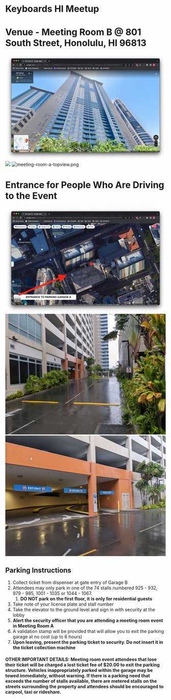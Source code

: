 # Keyboards HI Meetup

# Venue - Meeting Room B @ 801 South Street, Honolulu, HI 96813
![](images/building.png)
![](images/meeting-room-a.png)
![meeting-room-a-topview.png](images%2Fmeeting-room-a-topview.png)

# Entrance for People Who Are Driving to the Event
![](images/parking.png)
![pk2.jpg](images%2Fpk2.jpg)
![pk3.jpg](images%2Fpk3.jpg)
## Parking Instructions
1. Collect ticket from dispenser at gate entry of Garage B
2. Attendees may only park in one of the 74 stalls numbered 925 - 932, 979 - 985, 1001 - 1035 or 1044 - 1067.
   1. __DO NOT park on the first floor, it is only for residential guests__
3. Take note of your license plate and stall number
4. Take the elevator to the ground level and sign in with security at the lobby
5. **Alert the security officer that you are attending a meeting room event in Meeting Room A**
6. A validation stamp will be provided that will allow you to exit the parking garage at no cost (up to 6 hours)
7. **Upon leaving, present the parking ticket to security. Do not insert it in the ticket collection machine**

#### OTHER IMPORTANT DETAILS: Meeting room event attendees that lose their ticket will be charged a lost ticket fee of $20.00 to exit the parking structure. Vehicles inappropriately parked within the garage may be towed immediately, without warning. If there is a parking need that exceeds the number of stalls available, there are metered stalls on the streets surrounding the property and attendees should be encouraged to carpool, taxi or rideshare.